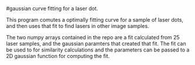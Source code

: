#gaussian curve fitting for a laser dot.

This program comutes a optimally fitting curve for a sample of laser dots, and then uses that fit to find lasers in other image samples.

The two numpy arrays contained in the repo are a fit calculated from 25 laser samples, and the gaussian paramters that created that fit. The fit can be used to for similarity calculations and the parameters can be passed to a 2D gaussian function for computing the fit. 
